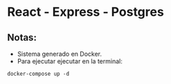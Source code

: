 # React - Express - Postgres

## Notas:

* Sistema generado en Docker.
* Para ejecutar ejecutar en la terminal: 

```
docker-compose up -d
```